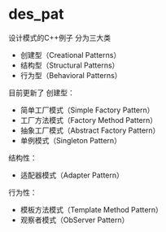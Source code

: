 # des_pat
设计模式的C++例子
分为三大类
- 创建型（Creational Patterns）
- 结构型（Structural Patterns）
- 行为型（Behavioral Patterns）

目前更新了
创建型：
- 简单工厂模式（Simple Factory Pattern）
- 工厂方法模式（Factory Method Pattern）
- 抽象工厂模式（Abstract Factory Pattern）
- 单例模式（Singleton Pattern）


结构性：
- 适配器模式（Adapter Pattern）


行为性：
- 模板方法模式（Template Method Pattern）
- 观察者模式（ObServer Pattern）